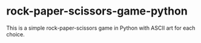 # rock-paper-scissors-game-python
This is a simple rock-paper-scissors game in Python with ASCII art for each choice.
